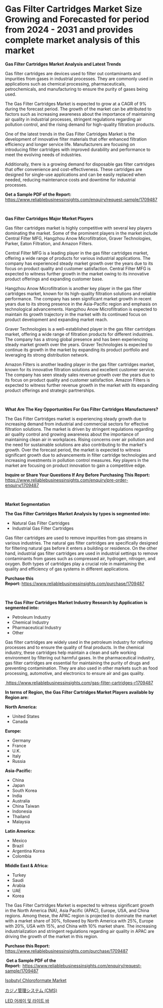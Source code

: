 <p><h1>Gas Filter Cartridges Market Size Growing and Forecasted for period from 2024 - 2031 and provides complete market analysis of this market</h1></p><p><strong>Gas Filter Cartridges Market Analysis and Latest Trends</strong></p>
<p><p>Gas filter cartridges are devices used to filter out contaminants and impurities from gases in industrial processes. They are commonly used in applications such as chemical processing, pharmaceuticals, petrochemicals, and manufacturing to ensure the purity of gases being used.</p><p>The Gas Filter Cartridges Market is expected to grow at a CAGR of 9% during the forecast period. The growth of the market can be attributed to factors such as increasing awareness about the importance of maintaining air quality in industrial processes, stringent regulations regarding air pollution control, and the rising demand for high-quality filtration products.</p><p>One of the latest trends in the Gas Filter Cartridges Market is the development of innovative filter materials that offer enhanced filtration efficiency and longer service life. Manufacturers are focusing on introducing filter cartridges with improved durability and performance to meet the evolving needs of industries.</p><p>Additionally, there is a growing demand for disposable gas filter cartridges that offer convenience and cost-effectiveness. These cartridges are designed for single-use applications and can be easily replaced when needed, reducing maintenance costs and downtime for industrial processes.</p></p>
<p><strong>Get a Sample PDF of the Report:&nbsp;</strong> <a href="https://www.reliablebusinessinsights.com/enquiry/request-sample/1709487">https://www.reliablebusinessinsights.com/enquiry/request-sample/1709487</a></p>
<p>&nbsp;</p>
<p><strong>Gas Filter Cartridges Major Market Players</strong></p>
<p><p>Gas filter cartridges market is highly competitive with several key players dominating the market. Some of the prominent players in the market include Central Filter MFG, Hangzhou Anow Microfiltration, Graver Technologies, Parker, Eaton Filtration, and Amazon Filters.</p><p>Central Filter MFG is a leading player in the gas filter cartridges market, offering a wide range of products for various industrial applications. The company has experienced steady market growth over the years due to its focus on product quality and customer satisfaction. Central Filter MFG is expected to witness further growth in the market owing to its innovative product offerings and expanding customer base.</p><p>Hangzhou Anow Microfiltration is another key player in the gas filter cartridges market, known for its high-quality filtration solutions and reliable performance. The company has seen significant market growth in recent years due to its strong presence in the Asia-Pacific region and emphasis on technological advancements. Hangzhou Anow Microfiltration is expected to maintain its growth trajectory in the market with its continued focus on product development and expanding market reach.</p><p>Graver Technologies is a well-established player in the gas filter cartridges market, offering a wide range of filtration products for different industries. The company has a strong global presence and has been experiencing steady market growth over the years. Graver Technologies is expected to continue its growth in the market by expanding its product portfolio and leveraging its strong distribution network.</p><p>Amazon Filters is another leading player in the gas filter cartridges market, known for its innovative filtration solutions and excellent customer service. The company has seen steady sales revenue growth over the years due to its focus on product quality and customer satisfaction. Amazon Filters is expected to witness further revenue growth in the market with its expanding product offerings and strategic partnerships.</p></p>
<p>&nbsp;</p>
<p><strong>What Are The Key Opportunities For Gas Filter Cartridges Manufacturers?</strong></p>
<p><p>The Gas Filter Cartridges market is experiencing steady growth due to increasing demand from industrial and commercial sectors for effective filtration solutions. The market is driven by stringent regulations regarding air quality control and growing awareness about the importance of maintaining clean air in workplaces. Rising concerns over air pollution and the need for sustainable solutions are also contributing to the market's growth. Over the forecast period, the market is expected to witness significant growth due to advancements in filter cartridge technologies and increasing investments in pollution control measures. Key players in the market are focusing on product innovation to gain a competitive edge.</p></p>
<p><strong>Inquire or Share Your Questions If Any Before Purchasing This Report:</strong> <a href="https://www.reliablebusinessinsights.com/enquiry/pre-order-enquiry/1709487">https://www.reliablebusinessinsights.com/enquiry/pre-order-enquiry/1709487</a></p>
<p>&nbsp;</p>
<p><strong>Market Segmentation</strong></p>
<p><strong>The Gas Filter Cartridges Market Analysis by types is segmented into:</strong></p>
<p><ul><li>Natural Gas Filter Cartridges</li><li>Industrial Gas Filter Cartridges</li></ul></p>
<p><p>Gas filter cartridges are used to remove impurities from gas streams in various industries. The natural gas filter cartridges are specifically designed for filtering natural gas before it enters a building or residence. On the other hand, industrial gas filter cartridges are used in industrial settings to remove contaminants from gases such as compressed air, hydrogen, nitrogen, and oxygen. Both types of cartridges play a crucial role in maintaining the quality and efficiency of gas systems in different applications.</p></p>
<p><strong>Purchase this Report:&nbsp;</strong><a href="https://www.reliablebusinessinsights.com/purchase/1709487">https://www.reliablebusinessinsights.com/purchase/1709487</a></p>
<p>&nbsp;</p>
<p><strong>The Gas Filter Cartridges Market Industry Research by Application is segmented into:</strong></p>
<p><ul><li>Petroleum Industry</li><li>Chemical Industry</li><li>Pharmaceutical Industry</li><li>Other</li></ul></p>
<p><p>Gas filter cartridges are widely used in the petroleum industry for refining processes and to ensure the quality of final products. In the chemical industry, these cartridges help maintain a clean and safe working environment by filtering out harmful gases. In the pharmaceutical industry, gas filter cartridges are essential for maintaining the purity of drugs and preventing contamination. They are also used in other markets such as food processing, automotive, and electronics to ensure air and gas quality.</p></p>
<p><a href="https://www.reliablebusinessinsights.com/gas-filter-cartridges-r1709487">&nbsp;https://www.reliablebusinessinsights.com/gas-filter-cartridges-r1709487</a></p>
<p><strong>In terms of Region, the Gas Filter Cartridges Market Players available by Region are:</strong></p>
<p>
    <p> <strong> North America: </strong>
        <ul>
            <li>United States</li>
            <li>Canada</li>
        </ul>
        </p> 
    <p> <strong> Europe: </strong>
        <ul>
            <li>Germany</li>
            <li>France</li>
            <li>U.K.</li>
            <li>Italy</li>
            <li>Russia</li>
        </ul>
        </p> 
    <p> <strong> Asia-Pacific: </strong>
        <ul>
            <li>China</li>
            <li>Japan</li>
            <li>South Korea</li>
            <li>India</li>
            <li>Australia</li>
            <li>China Taiwan</li>
            <li>Indonesia</li>
            <li>Thailand</li>
            <li>Malaysia</li>
        </ul>
        </p> 
    <p> <strong> Latin America: </strong>
        <ul>
            <li>Mexico</li>
            <li>Brazil</li>
            <li>Argentina Korea</li>
            <li>Colombia</li>
        </ul>
        </p> 
    <p> <strong> Middle East & Africa: </strong>
        <ul>
            <li>Turkey</li>
            <li>Saudi</li>
            <li>Arabia</li>
            <li>UAE</li>
            <li>Korea</li>
        </ul>
    </p>
    </p>
<p><p>The Gas Filter Cartridges Market is expected to witness significant growth in the North America (NA), Asia Pacific (APAC), Europe, USA, and China regions. Among these, the APAC region is projected to dominate the market with a market share of 30%, followed by North America with 25%, Europe with 20%, USA with 15%, and China with 10% market share. The increasing industrialization and stringent regulations regarding air quality in APAC are driving the growth of the market in this region.</p></p>
<p><strong>Purchase this Report: </strong><a href="https://www.reliablebusinessinsights.com/purchase/1709487">https://www.reliablebusinessinsights.com/purchase/1709487</a></p>
<p>&nbsp;<strong>Get a Sample PDF of the Report:&nbsp;&nbsp;</strong><a href="https://www.reliablebusinessinsights.com/enquiry/request-sample/1709487">https://www.reliablebusinessinsights.com/enquiry/request-sample/1709487</a></p>
<p><strong></strong></p>
<p><p><a href="https://github.com/shotows/Market-Research-Report-List-3/blob/main/isobutyl-chloroformate-market.md">Isobutyl Chloroformate Market</a></p><p><a href="https://medium.com/@chloekessler01/%E3%82%AB%E3%82%B8%E3%83%8E%E7%AE%A1%E7%90%86%E3%82%B7%E3%82%B9%E3%83%86%E3%83%A0-cms-%E5%B8%82%E5%A0%B4%E3%81%AE%E3%83%88%E3%83%AC%E3%83%B3%E3%83%89%E3%81%A8%E5%B8%82%E5%A0%B4%E5%88%86%E6%9E%90%E3%81%AF-2024%E5%B9%B4%E3%81%8B%E3%82%892031%E5%B9%B4%E3%81%BE%E3%81%A7%E3%81%AE%E6%9C%9F%E9%96%93%E3%81%AB%E4%BA%88%E6%B8%AC%E3%81%95%E3%82%8C%E3%81%A6%E3%81%84%E3%81%BE%E3%81%99-f70f7b0db07b">カジノ管理システム (CMS)</a></p><p><a href="https://github.com/alfitoms13/Market-Research-Report-List-1/blob/main/4560107123297.md">LED 어레이 및 라이트 바</a></p></p>